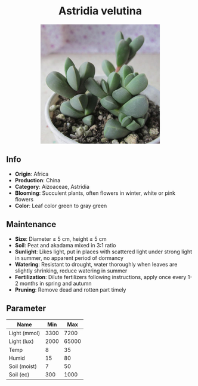 <h1 align='center'>Astridia velutina</h1>
<p align="center">
    <img 
        align='center'
        width='320'
        src="../images/astridia velutina.png" 
        alt='Astridia velutina' />
</p>

## Info

 - **Origin**: Africa
 - **Production**: China
 - **Category**: Aizoaceae, Astridia
 - **Blooming**: Succulent plants, often flowers in winter, white or pink flowers
 - **Color**: Leaf color green to gray green

## Maintenance

 - **Size**: Diameter ≥ 5 cm, height ≥ 5 cm
 - **Soil**: Peat and akadama mixed in 3:1 ratio
 - **Sunlight**: Likes light, put in places with scattered light under strong light in summer, no apparent period of dormancy
 - **Watering**: Resistant to drought, water thoroughly when leaves are slightly shrinking, reduce watering in summer
 - **Fertilization**: Dilute fertilizers following instructions,  apply once every 1-2 months in spring and autumn
 - **Pruning**: Remove dead and rotten part timely

## Parameter

| Name         | Min  | Max   |
|--------------|------|-------|
| Light (mmol) | 3300 | 7200  |
| Light (lux)  | 2000 | 65000 |
| Temp         | 8    | 35    |
| Humid        | 15   | 80    |
| Soil (moist) | 7   | 50    |
| Soil (ec)    | 300  | 1000  |